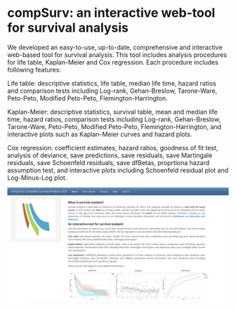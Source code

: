 # compSurv: an interactive web-tool for survival analysis

We developed an easy-to-use, up-to-date, comprehensive and interactive web-based tool for survival analysis. This tool includes analysis procedures for life table, Kaplan-Meier and Cox regression. Each procedure includes following features:

Life table: descriptive statistics, life table, median life time, hazard ratios and comparison tests including Log-rank, Gehan-Breslow, Tarone-Ware, Peto-Peto, Modified Peto-Peto, Flemington-Harrington.

Kaplan-Meier: descriptive statistics, survival table, mean and median life time, hazard ratios, comparison tests including Log-rank, Gehan-Breslow, Tarone-Ware, Peto-Peto, Modified Peto-Peto, Flemington-Harrington, and interactive plots such as Kaplan-Meier curves and hazard plots.

Cox regression: coefficient estimates, hazard ratios, goodness of fit test, analysis of deviance, save predictions, save residuals, save Martingale residuals, save Schoenfeld residuals, save dfBetas, proprtiona hazard assumption test, and interactive plots including Schoenfeld residual plot and Log-Minus-Log plot.

![My image](www/screenShots/ss2.jpg?raw=true "About")
